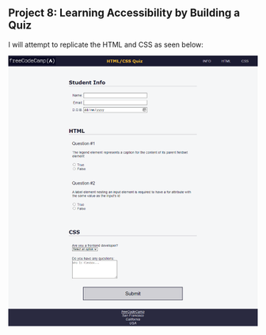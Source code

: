 ## Project 8: Learning Accessibility by Building a Quiz

I will attempt to replicate the HTML and CSS as seen below:

![screenshot](Images/screenshot.PNG)
